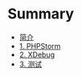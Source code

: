 # Summary

* [简介](README.md)
* [1. PHPStorm](PHPStorm.md)
* [2. XDebug](XDebug.md)
* [3. 测试](XDebug.md)
